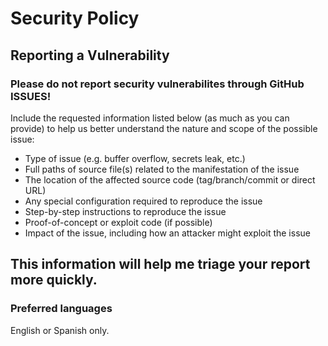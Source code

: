 # Security Policy
## Reporting a Vulnerability

### Please do not report security vulnerabilites through GitHub ISSUES!
Include the requested information listed below (as much as you can provide) to help us better understand the nature and scope of the possible issue:

- Type of issue (e.g. buffer overflow, secrets leak, etc.)
- Full paths of source file(s) related to the manifestation of the issue
- The location of the affected source code (tag/branch/commit or direct URL)
- Any special configuration required to reproduce the issue
- Step-by-step instructions to reproduce the issue
- Proof-of-concept or exploit code (if possible)
- Impact of the issue, including how an attacker might exploit the issue

This information will help me triage your report more quickly.
---
### Preferred languages
English or Spanish only.
